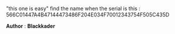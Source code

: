 "this one is easy" find the name when the serial is this : 566C01447A4B47144473486F204E034F70012343754F505C435D

𝐀𝐮𝐭𝐡𝐨𝐫 : 𝐁𝐥𝐚𝐜𝐤𝐤𝐚𝐝𝐞𝐫
